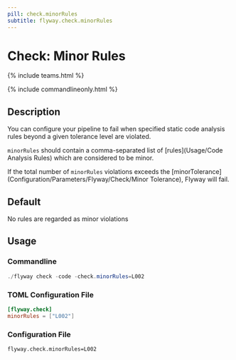 ```yaml
---
pill: check.minorRules
subtitle: flyway.check.minorRules
---
```

# Check: Minor Rules

{% include teams.html %}

{% include commandlineonly.html %}

## Description
You can configure your pipeline to fail when specified static code analysis rules beyond a given tolerance level are violated.

`minorRules` should contain a comma-separated list of [rules](Usage/Code Analysis Rules) which are considered to be minor.

If the total number of `minorRules` violations exceeds the [minorTolerance](Configuration/Parameters/Flyway/Check/Minor Tolerance), Flyway will fail.

## Default

No rules are regarded as minor violations

## Usage

### Commandline
```powershell
./flyway check -code -check.minorRules=L002
```

### TOML Configuration File
```toml
[flyway.check]
minorRules = ["L002"]
```

### Configuration File
```properties
flyway.check.minorRules=L002
```